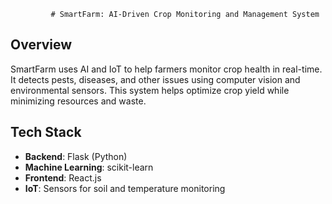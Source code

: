              # SmartFarm: AI-Driven Crop Monitoring and Management System

## Overview
SmartFarm uses AI and IoT to help farmers monitor crop health in real-time. It detects pests, diseases, and other issues using computer vision and environmental sensors. This system helps optimize crop yield while minimizing resources and waste.

## Tech Stack
- **Backend**: Flask (Python)
- **Machine Learning**: scikit-learn
- **Frontend**: React.js
- **IoT**: Sensors for soil and temperature monitoring
